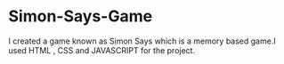 # Simon-Says-Game
I created a game known as Simon Says which is a memory based game.I used HTML , CSS and JAVASCRIPT for the project.

